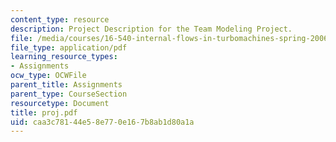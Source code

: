 ```yaml
---
content_type: resource
description: Project Description for the Team Modeling Project.
file: /media/courses/16-540-internal-flows-in-turbomachines-spring-2006/caa3c78144e58e770e167b8ab1d80a1a_proj.pdf
file_type: application/pdf
learning_resource_types:
- Assignments
ocw_type: OCWFile
parent_title: Assignments
parent_type: CourseSection
resourcetype: Document
title: proj.pdf
uid: caa3c781-44e5-8e77-0e16-7b8ab1d80a1a
---
```

